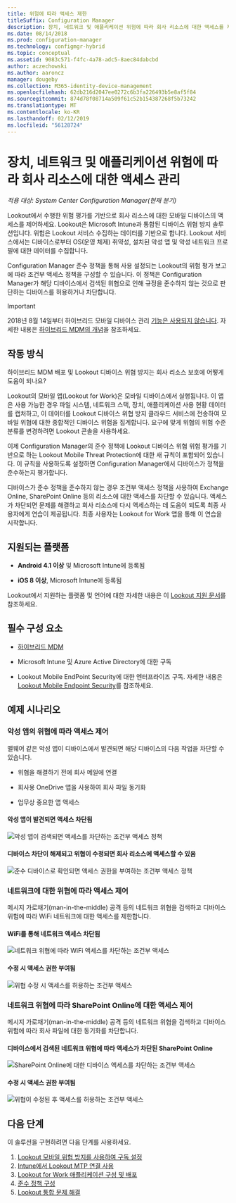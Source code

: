 ```yaml
---
title: 위험에 따라 액세스 제한
titleSuffix: Configuration Manager
description: 장치, 네트워크 및 애플리케이션 위험에 따라 회사 리소스에 대한 액세스를 제한합니다.
ms.date: 08/14/2018
ms.prod: configuration-manager
ms.technology: configmgr-hybrid
ms.topic: conceptual
ms.assetid: 9083c571-f4fc-4a78-adc5-8aec84dabcbd
author: aczechowski
ms.author: aaroncz
manager: dougeby
ms.collection: M365-identity-device-management
ms.openlocfilehash: 62db216d2047ee0272c6b3fa226493b5e8af5f84
ms.sourcegitcommit: 874d78f08714a509f61c52b154387268f5b73242
ms.translationtype: MT
ms.contentlocale: ko-KR
ms.lasthandoff: 02/12/2019
ms.locfileid: "56128724"
---
```

# <a name="manage-access-to-company-resource-based-on-device-network-and-application-risk"></a>장치, 네트워크 및 애플리케이션 위험에 따라 회사 리소스에 대한 액세스 관리

*적용 대상: System Center Configuration Manager(현재 분기)*

Lookout에서 수행한 위험 평가를 기반으로 회사 리소스에 대한 모바일 디바이스의 액세스를 제어하세요. Lookout은 Microsoft Intune과 통합된 디바이스 위협 방지 솔루션입니다. 위험은 Lookout 서비스 수집하는 데이터를 기반으로 합니다. Lookout 서비스에서는 디바이스로부터 OS(운영 체제) 취약성, 설치된 악성 앱 및 악성 네트워크 프로필에 대한 데이터를 수집합니다. 

Configuration Manager 준수 정책을 통해 사용 설정되는 Lookout의 위험 평가 보고에 따라 조건부 액세스 정책을 구성할 수 있습니다. 이 정책은 Configuration Manager가 해당 디바이스에서 검색된 위협으로 인해 규정을 준수하지 않는 것으로 판단하는 디바이스를 허용하거나 차단합니다.

> [!Important]  
> 2018년 8월 14일부터 하이브리드 모바일 디바이스 관리 [기능은 사용되지 않습니다](/sccm/core/plan-design/changes/deprecated/removed-and-deprecated-cmfeatures). 자세한 내용은 [하이브리드 MDM의 개념](/sccm/mdm/understand/hybrid-mobile-device-management)을 참조하세요.<!--Intune feature 2683117-->  



## <a name="how-does-it-work"></a>작동 방식

하이브리드 MDM 배포 및 Lookout 디바이스 위협 방지는 회사 리소스 보호에 어떻게 도움이 되나요?

Lookout의 모바일 앱(Lookout for Work)은 모바일 디바이스에서 실행됩니다. 이 앱은 사용 가능한 경우 파일 시스템, 네트워크 스택, 장치, 애플리케이션 사용 현황 데이터를 캡처하고, 이 데이터를 Lookout 디바이스 위협 방지 클라우드 서비스에 전송하여 모바일 위협에 대한 종합적인 디바이스 위험을 집계합니다. 요구에 맞게 위협의 위험 수준 분류를 변경하려면 Lookout 콘솔을 사용하세요.  

이제 Configuration Manager의 준수 정책에 Lookout 디바이스 위협 위험 평가를 기반으로 하는 Lookout Mobile Threat Protection에 대한 새 규칙이 포함되어 있습니다. 이 규칙을 사용하도록 설정하면 Configuration Manager에서 디바이스가 정책을 준수하는지 평가합니다.

디바이스가 준수 정책을 준수하지 않는 경우 조건부 액세스 정책을 사용하여 Exchange Online, SharePoint Online 등의 리소스에 대한 액세스를 차단할 수 있습니다. 액세스가 차단되면 문제를 해결하고 회사 리소스에 다시 액세스하는 데 도움이 되도록 최종 사용자에게 연습이 제공됩니다. 최종 사용자는 Lookout for Work 앱을 통해 이 연습을 시작합니다.



## <a name="supported-platforms"></a>지원되는 플랫폼

- **Android 4.1 이상** 및 Microsoft Intune에 등록됨  

- **iOS 8 이상**, Microsoft Intune에 등록됨  


Lookout에서 지원하는 플랫폼 및 언어에 대한 자세한 내용은 이 [Lookout 지원 문서](https://personal.support.lookout.com/hc/articles/114094140253)를 참조하세요.



## <a name="prerequisites"></a>필수 구성 요소

- [하이브리드 MDM](/sccm/mdm/understand/hybrid-mobile-device-management)  

- Microsoft Intune 및 Azure Active Directory에 대한 구독  

- Lookout Mobile EndPoint Security에 대한 엔터프라이즈 구독. 자세한 내용은 [Lookout Mobile Endpoint Security](https://www.lookout.com/products/mobile-endpoint-security)를 참조하세요.  



## <a name="example-scenarios"></a>예제 시나리오


### <a name="control-access-based-on-threat-from-malicious-apps"></a>악성 앱의 위협에 따라 액세스 제어

맬웨어 같은 악성 앱이 디바이스에서 발견되면 해당 디바이스의 다음 작업을 차단할 수 있습니다.

- 위협을 해결하기 전에 회사 메일에 연결  

- 회사용 OneDrive 앱을 사용하여 회사 파일 동기화  

- 업무상 중요한 앱 액세스  

#### <a name="access-blocked-when-malicious-apps-are-detected"></a>악성 앱이 발견되면 액세스 차단됨

![악성 앱이 검색되면 액세스를 차단하는 조건부 액세스 정책](media/config-mgr-maliciousapps_blocked.png)

#### <a name="device-unblocked-and-is-able-to-access-company-resources-when-the-threat-is-remediated"></a>디바이스 차단이 해제되고 위협이 수정되면 회사 리소스에 액세스할 수 있음

![준수 디바이스로 확인되면 액세스 권한을 부여하는 조건부 액세스 정책](media/config-mgr-maliciousapps-unblocked.png)


### <a name="control-access-based-on-threat-to-network"></a>네트워크에 대한 위협에 따라 액세스 제어

메시지 가로채기(man-in-the-middle) 공격 등의 네트워크 위협을 검색하고 디바이스 위험에 따라 WiFi 네트워크에 대한 액세스를 제한합니다.

#### <a name="access-to-network-through-wifi-blocked"></a>WiFi를 통해 네트워크 액세스 차단됨

![네트워크 위협에 따라 WiFi 액세스를 차단하는 조건부 액세스](media/config-mgr-network-wifi-blocked.png)

#### <a name="access-granted-on-remediation"></a>수정 시 액세스 권한 부여됨

![위협 수정 시 액세스를 허용하는 조건부 액세스](media/config-mgr-network-wifi-unblocked.png)


### <a name="control-access-to-sharepoint-online-based-on-threat-to-network"></a>네트워크 위협에 따라 SharePoint Online에 대한 액세스 제어

메시지 가로채기(man-in-the-middle) 공격 등의 네트워크 위협을 검색하고 디바이스 위험에 따라 회사 파일에 대한 동기화를 차단합니다.

#### <a name="access-blocked-sharepoint-online-based-on-network-threat-detected-on-the-device"></a>디바이스에서 검색된 네트워크 위협에 따라 액세스가 차단된 SharePoint Online

![SharePoint Online에 대한 디바이스 액세스를 차단하는 조건부 액세스](media/config-mgr-network-spo-blocked.png)


#### <a name="access-granted-on-remediation"></a>수정 시 액세스 권한 부여됨

![위협이 수정된 후 액세스를 허용하는 조건부 액세스](media/config-mgr-network-spo-unblocked.png)



## <a name="next-steps"></a>다음 단계

이 솔루션을 구현하려면 다음 단계를 사용하세요.  

1.  [Lookout 모바일 위협 방지를 사용하여 구독 설정](set-up-your-subscription-with-lookout.md)
2.  [Intune에서 Lookout MTP 연결 사용](enable-lookout-connection-in-intune.md)
3.  [Lookout for Work 애플리케이션 구성 및 배포](configure-and-deploy-lookout-for-work-apps.md)
4.  [준수 정책 구성](enable-device-threat-protection-rule-compliance-policy.md)
5.  [Lookout 통합 문제 해결](troubleshoot-lookout-integration.md)
